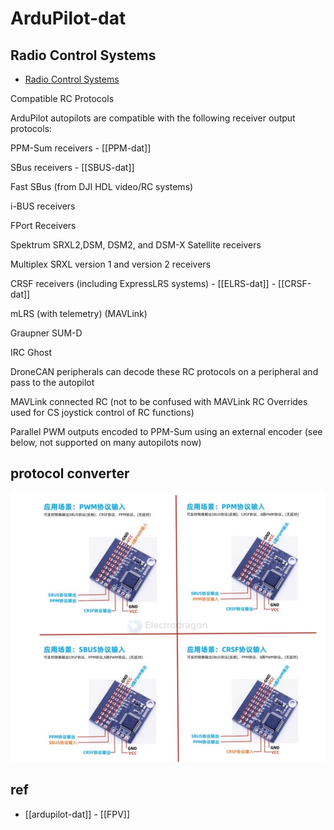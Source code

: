 
# ArduPilot-dat


## Radio Control Systems


- [Radio Control Systems](https://ardupilot.org/rover/docs/common-rc-systems.html)

Compatible RC Protocols

ArduPilot autopilots are compatible with the following receiver output protocols:

PPM-Sum receivers - [[PPM-dat]]

SBus receivers - [[SBUS-dat]]

Fast SBus (from DJI HDL video/RC systems)

i-BUS receivers

FPort Receivers

Spektrum SRXL2,DSM, DSM2, and DSM-X Satellite receivers

Multiplex SRXL version 1 and version 2 receivers

CRSF receivers (including ExpressLRS systems) - [[ELRS-dat]] - [[CRSF-dat]]

mLRS (with telemetry) (MAVLink)

Graupner SUM-D

IRC Ghost

DroneCAN peripherals can decode these RC protocols on a peripheral and pass to the autopilot

MAVLink connected RC (not to be confused with MAVLink RC Overrides used for CS joystick control of RC functions)

Parallel PWM outputs encoded to PPM-Sum using an external encoder (see below, not supported on many autopilots now)


## protocol converter 

![](2025-05-04-16-11-57.png)


## ref 

- [[ardupilot-dat]] - [[FPV]]